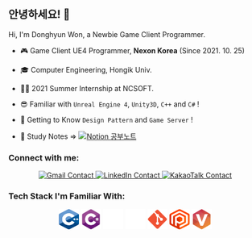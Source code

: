 ## 안녕하세요! 👋

Hi, I'm Donghyun Won, a Newbie Game Client Programmer.

- 🎮 Game Client UE4 Programmer, **Nexon Korea** (Since 2021. 10. 25)

- 🎓 Computer Engineering, Hongik Univ.

- 👨‍💼 2021 Summer Internship at NCSOFT.

- 😎 Familiar with `Unreal Engine 4`, `Unity3D`, `C++` and `C#` !

- 👊 Getting to Know `Design Pattern` and `Game Server` !

- 📖 Study Notes => <a href="https://wonadam.oopy.io/"> <img alt="Notion 공부노트" src ="https://img.shields.io/badge/Notion-000000.svg?&style=for-the-badge&logo=Notion&logoColor=FFFFFF"/> </a>
	
### Connect with me:
<p align="center">
	<a href="mailto:ehdgus5500@gmail.com" target="_blank">
		<img alt="Gmail Contact" src ="https://img.shields.io/badge/Gmail-EA4335.svg?&style=for-the-badge&logo=Gmail&logoColor=FFFFFF"/>
	</a>
    	<a href="https://www.linkedin.com/in/%EB%8F%99%ED%98%84-%EC%9B%90-449841185/" target="_blank"">
		<img alt="LinkedIn Contact" src ="https://img.shields.io/badge/LinkedIm-0A66C2.svg?&style=for-the-badge&logo=LinkedIn&logoColor=FFFFFF"/>    
	</a>
	<a href="https://open.kakao.com/o/sdNMrCqd" target="_blank"">
	    <img alt="KakaoTalk Contact" src ="https://img.shields.io/badge/KakaoTalk-FFCD00.svg?&style=for-the-badge&logo=KakaoTalk&logoColor=FFFFFF"/>		
	</a>
</p>


### Tech Stack I'm Familiar With:
<p align="center">
	<img align="center" src="tech/C++_Logo.svg" alt="Cpp" height="40" width="40" />
	<img align="center" src="tech/csharp.svg" alt="C#" height="40" width="40" />
	<img align="center" src="tech/unreal.png" alt="UE4" height="40" width="40" />
    	<img align="center" src="tech/unity.png" alt="Unity" height="40" width="40" />
	<img align="center" src="tech/Git_icon.svg" alt="Git" height="40" width="40"/>
	<img align="center" src="tech/plastic-scm.svg" alt="PlasticSCM" height="40" width="40"/>
	<img align="center" src="tech/perforce.png" alt="Perforce" height="40" width="40" />
</p>

<br>

<!-- ### Tech Stack I'm Learning:
<p align="center">

</p> -->
